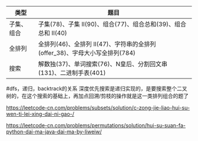 | 类型 | 题目 |
| --- | --- |
| 子集、组合 |子集(78)、子集 II(90)、组合(77)、组合总和(39)、组合总和 II(40)  |
|全排列 |全排列(46)、全排列 II(47)、字符串的全排列(offer_38)、字母大小写全排列(784)|
| 搜索|解数独(37)、单词搜索(76)、N皇后、分割回文串(131)、二进制手表(401) |

#dfs，递归，backtrack的关系
深度优先搜索是递归实现的，是要搜索整个二叉树的，在这个搜索的基础上，再加点回溯/剪枝的操作就是这一类排列组合的题了

https://leetcode-cn.com/problems/subsets/solution/c-zong-jie-liao-hui-su-wen-ti-lei-xing-dai-ni-gao-/

https://leetcode-cn.com/problems/permutations/solution/hui-su-suan-fa-python-dai-ma-java-dai-ma-by-liweiw/